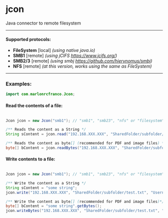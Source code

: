 # jcon
Java connector to remote filesystem
****
#### Supported protocols:
- **FileSystem** [local] *(using native java.io)*
- **SMB1** [remote] *(using jCIFS <https://www.jcifs.org/>)*
- **SMB2/3** [remote] *(using smbj <https://github.com/hierynomus/smbj>)*
- **NFS** [remote] *(at this version, works using the same as FileSystem)*

****

### Examples:
```java
import com.marlonrcfranco.Jcon;
```

#### Read the contents of a file:
```java

Jcon jcon = new Jcon("smb1"); // "smb1", "smb23", "nfs" or "filesystem"

/** Reads the content as a String */
String sContent = jcon.read("192.168.XXX.XXX", "SharedFolder/subfolder/test.txt", "Username", "Password");

/** Reads the content as byte[] (recommended for PDF and image files) */
byte[] bContent = jcon.readBytes("192.168.XXX.XXX", "SharedFolder/subfolder/test.txt", "Username", "Password");
```

#### Write contents to a file:
```java

Jcon jcon = new Jcon("smb1"); // "smb1", "smb23", "nfs" or "filesystem"

/** Write the content as a String */
String sContent = "some string";
jcon.write("192.168.XXX.XXX", "SharedFolder/subfolder/test.txt", "Username", "Password",sContent);

/** Write the content as byte[] (recommended for PDF and image files)*/
byte[] bContent = "some string".getBytes();
jcon.writeBytes("192.168.XXX.XXX", "SharedFolder/subfolder/test.txt", "Username", "Password",bContent);

```
